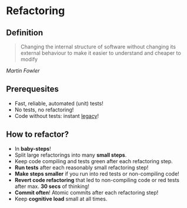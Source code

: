 # Refactoring

## Definition
> Changing the internal structure of software without changing its external behaviour to make it easier to understand and cheaper to modify 

*Martin Fowler*

## Prerequesites
* Fast, reliable, automated (unit) tests!
* No tests, no refactoring!
* Code without tests: instant [legacy](https://www.amazon.de/Working-Effectively-Legacy-Robert-Martin/dp/0131177052)!

## How to refactor?
* In **baby-steps**!
* Split large refactorings into many **small steps**. 
* Keep code compiling and tests green after each refactoring step.
* **Run tests** after each reasonably small refactoring step!
* **Make steps smaller** if you run into red tests or non-compiling code!
* **Revert code refactoring** that led to non-compiling code or red tests after max. **30 secs** of thinking!
* **Commit often**! Atomic commits after each refactoring step!
* Keep **cognitive load** small at all times.
